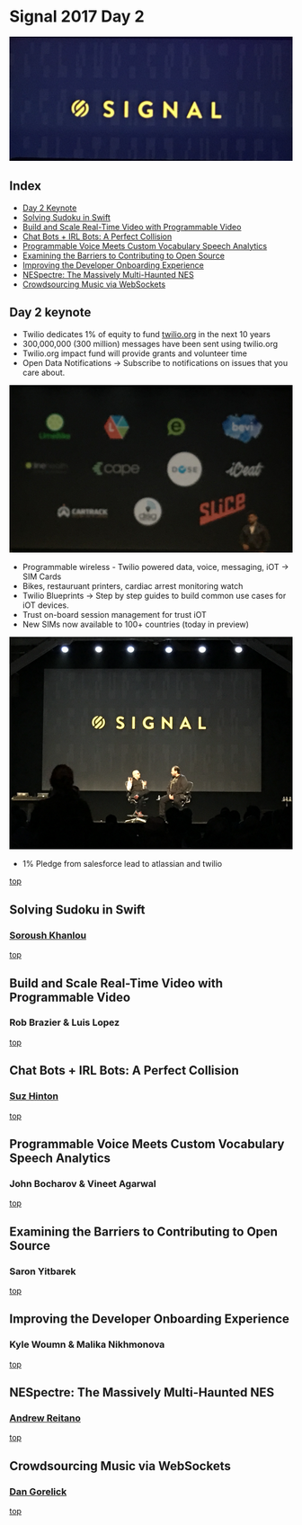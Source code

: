 # Signal 2017 Day 2

![signal pic](pics/signal_open_day2.png)

## Index

* [Day 2 Keynote](#day-2-keynote)
* [Solving Sudoku in Swift](#solving-sudoku-in-swift)
* [Build and Scale Real-Time Video with Programmable Video](#build-and-scale-real-time-video-with-programmable-video)
* [Chat Bots + IRL Bots: A Perfect Collision](#chat-bots--irl-bots-a-perfect-collision)
* [Programmable Voice Meets Custom Vocabulary Speech Analytics](#programmable-voice-meets-custom-vocabulary-speech-analytics)
* [Examining the Barriers to Contributing to Open Source](#examining-the-barriers-to-contributing-to-open-source)
* [Improving the Developer Onboarding Experience](#improving-the-developer-onboarding-experience)
* [NESpectre: The Massively Multi-Haunted NES](#nespectre-the-massively-multi-haunted-nes)
* [Crowdsourcing Music via WebSockets](#crowdsourcing-music-via-websockets)

## Day 2 keynote

* Twilio dedicates 1% of equity to fund [twilio.org](https://www.twilio.org/) in the next 10 years
* 300,000,000 (300 million) messages have been sent using twilio.org
* Twilio.org impact fund will provide grants and volunteer time
* Open Data Notifications -> Subscribe to notifications on issues that you care about.

![Programmable Wireless](pics/programmableWireless.png)

* Programmable wireless - Twilio powered data, voice, messaging, iOT -> SIM Cards
* Bikes, restauruant printers, cardiac arrest monitoring watch
* Twilio Blueprints -> Step by step guides to build common use cases for iOT devices.
* Trust on-board session management for trust iOT
* New SIMs now available to 100+ countries (today in preview)

![Salesforce Founder](pics/salesForceAndTwilio.png)

* 1% Pledge from salesforce lead to atlassian and twilio

[top](#index)

## Solving Sudoku in Swift
### [Soroush Khanlou](https://twitter.com/@khanlou)

[top](#index)

## Build and Scale Real-Time Video with Programmable Video
### Rob Brazier & Luis Lopez

[top](#index)

## Chat Bots + IRL Bots: A Perfect Collision
### [Suz Hinton](https://twitter.com/@noopkat)

[top](#index)

## Programmable Voice Meets Custom Vocabulary Speech Analytics
### John Bocharov & Vineet Agarwal

[top](#index)

## Examining the Barriers to Contributing to Open Source
### Saron Yitbarek

[top](#index)

## Improving the Developer Onboarding Experience
### Kyle Woumn & Malika Nikhmonova

[top](#index)

## NESpectre: The Massively Multi-Haunted NES
### [Andrew Reitano](https://twitter.com/@batslyadams)

[top](#index)

## Crowdsourcing Music via WebSockets
### [Dan Gorelick](https://twitter.com/@dqgorelick)

[top](#index)
